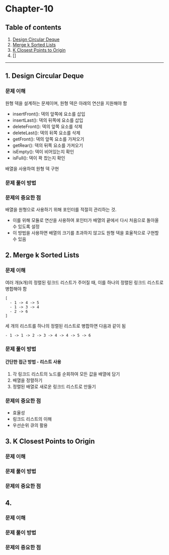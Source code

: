 # Chapter-10


## Table of contents
1. [Design Circular Deque](#1-design-circular-deque)
1. [Merge k Sorted Lists](#2-merge-k-sorted-lists)
1. [K Closest Points to Origin](#3-k-closest-points-to-origin)
1. []
---

## 1. Design Circular Deque

### 문제 이해
원형 덱을 설계하는 문제이며, 원형 덱은 아래의 연산을 지원해야 함

- insertFront(): 덱의 앞쪽에 요소를 삽입
- insertLast(): 덱의 뒤쪽에 요소를 삽입
- deleteFront(): 덱의 앞쪽 요소를 삭제
- deleteLast(): 덱의 뒤쪽 요소를 삭제
- getFront(): 덱의 앞쪽 요소를 가져오기
- getRear(): 덱의 뒤쪽 요소를 가져오기
- isEmpty(): 덱이 비어있는지 확인
- isFull(): 덱이 꽉 찼는지 확인

배열을 사용하여 원형 덱 구현

### 문제 풀이 방법

### 문제의 중요한 점
배열을 원형으로 사용하기 위해 포인터를 적절히 관리하는 것. 
- 이를 위해 모듈로 연산을 사용하여 포인터가 배열의 끝에서 다시 처음으로 돌아올 수 있도록 설정
- 이 방법을 사용하면 배열의 크기를 초과하지 않고도 원형 덱을 효율적으로 구현할 수 있음


## 2. Merge k Sorted Lists

### 문제 이해
여러 개(k개)의 정렬된 링크드 리스트가 주어질 때, 이를 하나의 정렬된 링크드 리스트로 병합해야 함

```
[
  - 1 -> 4 -> 5
  - 1 -> 3 -> 4
  - 2 -> 6
]
```

세 개의 리스트를 하나의 정렬된 리스트로 병합하면 다음과 같이 됨

```
- 1 -> 1 -> 2 -> 3 -> 4 -> 4 -> 5 -> 6
```


### 문제 풀이 방법

#### 간단한 접근 방법 - 리스트 사용

1. 각 링크드 리스트의 노드를 순회하여 모든 값을 배열에 담기
2. 배열을 정렬하기
3. 정렬된 배열로 새로운 링크드 리스트로 만들기

### 문제의 중요한 점

- 효율성
- 링크드 리스트의 이해
- 우선순위 큐의 활용

## 3. K Closest Points to Origin

### 문제 이해

### 문제 풀이 방법

### 문제의 중요한 점

## 4. 


### 문제 이해

### 문제 풀이 방법

### 문제의 중요한 점


